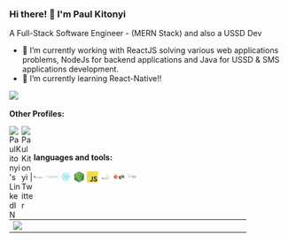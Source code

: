 ### Hi there! 👋 I'm Paul Kitonyi

A Full-Stack Software Engineer - (MERN Stack) and also a USSD Dev

- 🔭 I’m currently working with ReactJS solving various web applications problems, NodeJs for backend applications and Java for USSD & SMS applications development.
- 🌱 I’m currently learning React-Native!!

![](https://komarev.com/ghpvc/?username=PaulKitonyi&color=blue)

**Other Profiles:**

<a href="https://www.linkedin.com/in/paul-kitonyi-868a44146/">
  <img align="left" alt="PaulKitonyi's LinkedIN" width="22px" src="https://raw.githubusercontent.com/peterthehan/peterthehan/master/assets/linkedin.svg" />
</a>

<a href="https://twitter.com/paulmucimah">
  <img align="left" alt="Paul Kitonyi | Twitter" width="22px" src="https://raw.githubusercontent.com/peterthehan/peterthehan/master/assets/twitter.svg" />
</a>
<br/><br/>

**languages and tools:**
<br /><br/>
 <code><img height="20" src="https://raw.githubusercontent.com/github/explore/80688e429a7d4ef2fca1e82350fe8e3517d3494d/topics/mongodb/mongodb.png"></code>
 <code><img height="20" src="https://raw.githubusercontent.com/github/explore/80688e429a7d4ef2fca1e82350fe8e3517d3494d/topics/express/express.png"></code>
 <code><img height="20" src="https://raw.githubusercontent.com/github/explore/80688e429a7d4ef2fca1e82350fe8e3517d3494d/topics/react/react.png"></code>
 <code><img height="20" src="https://raw.githubusercontent.com/github/explore/80688e429a7d4ef2fca1e82350fe8e3517d3494d/topics/nodejs/nodejs.png"></code>
<code><img height="20" src="https://raw.githubusercontent.com/github/explore/80688e429a7d4ef2fca1e82350fe8e3517d3494d/topics/javascript/javascript.png"></code>
<code><img height="20" src="https://raw.githubusercontent.com/github/explore/80688e429a7d4ef2fca1e82350fe8e3517d3494d/topics/mysql/mysql.png"></code>
<code><img height="20" src="https://raw.githubusercontent.com/github/explore/80688e429a7d4ef2fca1e82350fe8e3517d3494d/topics/git/git.png"></code>
<code><img height="20" src="https://raw.githubusercontent.com/github/explore/80688e429a7d4ef2fca1e82350fe8e3517d3494d/topics/java/java.png"></code>
<br/>
<br/>
<br/>

<!-- ![PaulKitonyi GitHub Stats.](https://github-readme-stats.vercel.app/api?username=PaulKitonyi&&show_icons=true&title_color=ffffff&icon_color=2A75CF&text_color=daf7dc&bg_color=191919) -->


<!-- <p align="center"> <img src="https://github-readme-stats.vercel.app/api?username=paulkitonyi&show_icons=true&theme=gotham" alt="paulkitonyi" /> -->
 
<center>
<table>
  <tr>
      <td><img width="400px" align="left" src="https://github-readme-stats.vercel.app/api/top-langs/?username=PaulKitonyi&hide=html&layout=compact" /></td>
      <td></td>
  </tr>  
</table>
</center>
